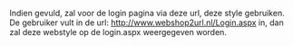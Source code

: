 Indien gevuld, zal voor de login pagina via deze url, deze style gebruiken. De gebruiker vult in de url: http://www.webshop2url.nl/Login.aspx in, dan zal deze webstyle op de login.aspx weergegeven worden.